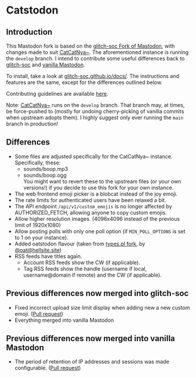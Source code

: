 # Catstodon
## Introduction
This Mastodon fork is based on the [glitch-soc Fork of Mastodon](https://github.com/glitch-soc/mastodon), with changes made to suit [CatCatNya~](https://catcatnya.com).
The aforementioned instance is running the `develop` branch.
I intend to contribute some useful differences back to [glitch-soc](https://github.com/glitch-soc/mastodon) and [vanilla Mastodon](https://github.com/mastodon/mastodon).

To install, take a look at [glitch-soc.github.io/docs/](https://glitch-soc.github.io/docs/). The instructions and features are the same, except for the differences outlined below.

Contributing guidelines are available [here](CONTRIBUTING.md).

Note: [CatCatNya~](https://catcatnya.com) runs on the `develop` branch.
That branch may, at times, be force-pushed to (mostly for undoing cherry-picking of vanilla commits when upstream adopts them).
I highly suggest only ever running the `main` branch in production!

## Differences
- Some files are adjusted specifically for the CatCatNya~ instance. Specifically, these:
  - sounds/boop.mp3
  - sounds/boop.ogg
<br>You might want to revert these to the upstream files (or your own versions!) if you decide to use this fork for your own instance.
- The web frontend emoji picker is a blobcat instead of the joy emoji.
- The rate limits for authenticated users have been relaxed a bit.
- The API endpoint `/api/v1/custom_emojis` is no longer affected by AUTHORIZED_FETCH, allowing anyone to copy custom emojis.
- Allow higher resolution images. (4096x4096 instead of the previous limit of 1920x1080)
- Allow posting polls with only one poll option (if `MIN_POLL_OPTIONS` is set to 1 on your instance).
- Added oatstodon flavour (taken from [types.pl fork](https://github.com/ralsei/types.pl), by [@oat@hellsite.site](https://hellsite.site/@oat))
- RSS feeds have titles again.
  - Account RSS feeds show the CW (if applicable).
  - Tag RSS feeds show the handle (username if local, username@domain if remote) and the CW (if applicable).

## Previous differences now merged into glitch-soc
- Fixed incorrect upload size limit display when adding new a new custom emoji. ([Pull request](https://github.com/glitch-soc/mastodon/pull/1763))
- Everything merged into vanilla Mastodon

## Previous differences now merged into vanilla Mastodon
- The period of retention of IP addresses and sessions was made configurable. ([Pull request](https://github.com/mastodon/mastodon/pull/18757))
